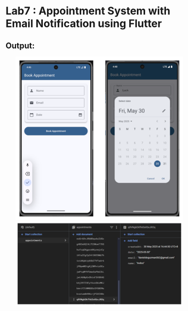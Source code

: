 # Lab7 : Appointment System with Email Notification using Flutter

## Output:

<div align="center">
  <img src="./assets/Fig1.png" alt="Phone Screen" width="450">
</div>

<div align="center">
  <img src="./assets/Fig2.png" alt="Database" width="450">
</div>